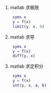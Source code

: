 1. matlab 求极限
   ```matlab
    syms x
    y = f(x)
    limit(y, x, 0)
   ```

2. matlab 求导
   ```matlab
    syms x
    y = f(x)
    diff(y, x)
   ```

3. matlab 求定积分
   ```matlab
    syms x
    y = f(x)
    int(y, x, a, b)
   ```